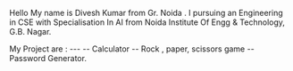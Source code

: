 Hello My name is Divesh Kumar from Gr. Noida . I pursuing an Engineering in CSE with Specialisation In AI from 
Noida Institute Of Engg & Technology, G.B. Nagar.

My Project are : ---
-- Calculator
-- Rock , paper, scissors game
-- Password Generator.
